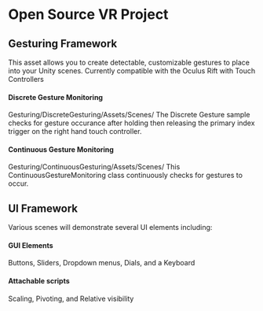# Open Source VR Project

## Gesturing Framework
This asset allows you to create detectable, customizable gestures to place into your Unity scenes. Currently compatible with the Oculus Rift with Touch Controllers

#### Discrete Gesture Monitoring
Gesturing/DiscreteGesturing/Assets/Scenes/
The Discrete Gesture sample checks for gesture occurance after holding then releasing the primary index trigger on the right hand touch controller.

#### Continuous Gesture Monitoring
Gesturing/ContinuousGesturing/Assets/Scenes/
This ContinuousGestureMonitoring class continuously checks for gestures to occur. 


## UI Framework
Various scenes will demonstrate several UI elements including:

#### GUI Elements
Buttons, Sliders, Dropdown menus, Dials, and a Keyboard

#### Attachable scripts
Scaling, Pivoting, and Relative visibility

